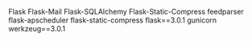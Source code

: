 Flask
Flask-Mail
Flask-SQLAlchemy
Flask-Static-Compress
feedparser
flask-apscheduler
flask-static-compress
flask==3.0.1
gunicorn
werkzeug==3.0.1
